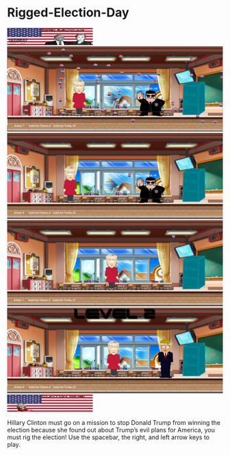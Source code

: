 # Rigged-Election-Day
<img src="https://github.com/EldonWu/Rigged-Election-Day/blob/master/CaptureT.PNG" width="200" height="40">
<img src="https://github.com/EldonWu/Rigged-Election-Day/blob/master/Capture2.PNG">
<img src="https://github.com/EldonWu/Rigged-Election-Day/blob/master/Capture4.PNG">
<img src="https://github.com/EldonWu/Rigged-Election-Day/blob/master/Capture3.PNG">
<img src="https://github.com/EldonWu/Rigged-Election-Day/blob/master/Capture1.PNG">
<img src="https://github.com/EldonWu/Rigged-Election-Day/blob/master/CaptureEnd.PNG" width="200" height="40">
<p>Hillary Clinton must go on a mission to stop Donald Trump from winning the election because she found out about Trump’s evil plans for America, you must rig the election! Use the spacebar, the right, and left arrow keys to play.</p>
